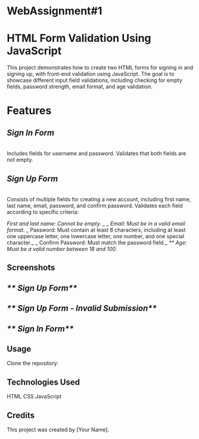 # WebAssignment#1
# HTML Form Validation Using JavaScript
This project demonstrates how to create two HTML forms for signing in and signing up, with front-end validation using JavaScript. The goal is to showcase different input field validations, including checking for empty fields, password strength, email format, and age validation.

# Features

## _**Sign In Form**_
<br> Includes fields for username and password. Validates that both fields are not empty. 

## _**Sign Up Form**_ 
<br>
Consists of multiple fields for creating a new account, including first name, last name, email, password, and confirm password. Validates each field according to specific criteria:

_First and last name: Cannot be empty. _
_ Email: Must be in a valid email format._ 
_ Password: Must contain at least 8 characters, including at least one uppercase letter, one lowercase letter, one number, and one special character._ 
_ Confirm Password: Must match the password field._ 
_** Age: Must be a valid number between 18 and 100._ 

## Screenshots

## _** Sign Up Form**_ 

## _** Sign Up Form - Invalid Submission**_ 

## _** Sign In Form**_ 

## Usage
Clone the repository:




## Technologies Used
HTML
CSS
JavaScript


## Credits
This project was created by [Your Name].
